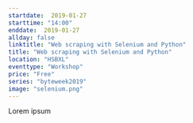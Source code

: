 ```yaml
---
startdate:  2019-01-27
starttime: "14:00"
enddate:  2019-01-27
allday: false
linktitle: "Web scraping with Selenium and Python"
title: "Web scraping with Selenium and Python"
location: "HSBXL"
eventtype: "Workshop"
price: "Free"
series: "byteweek2019"
image: "selenium.png"
--- 
```


Lorem ipsum